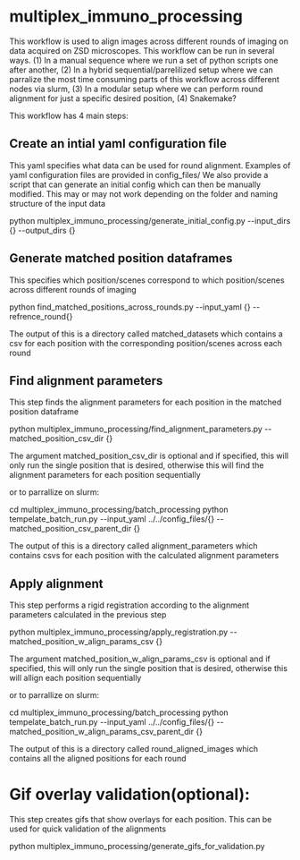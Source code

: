 # multiplex_immuno_processing

This workflow is used to align images across different rounds of imaging on data acquired on ZSD microscopes. This workflow can be run in several ways. (1) In a manual sequence where we run a set of python scripts one after another, (2) In a hybrid sequential/parrelilized setup where we can parralize the most time consuming parts of this workflow across different nodes via slurm, (3) In a modular setup where we can perform round alignment for just a specific desired position, (4) Snakemake?

This workflow has 4 main steps:

## Create an intial yaml configuration file 
This yaml specifies what data can be used for round alignment. Examples of yaml configuration files are provided in config_files/
We also provide a script that can generate an initial config which can then be manually modified. This may or may not work depending on the folder and naming structure of the input data

python multiplex_immuno_processing/generate_initial_config.py --input_dirs {} --output_dirs {}

## Generate matched position dataframes
This specifies which position/scenes correspond to which position/scenes across different rounds of imaging

python find_matched_positions_across_rounds.py --input_yaml {} --refrence_round{}

The output of this is a directory called matched_datasets which contains a csv for each position with the corresponding position/scenes across each round

## Find alignment parameters
This step finds the alignment parameters for each position in the matched position dataframe

python multiplex_immuno_processing/find_alignment_parameters.py --matched_position_csv_dir {}

The argument matched_position_csv_dir is optional and if specified, this will only run the single position that is desired, otherwise this will find the alignment parameters for each position sequentially

or to parrallize on slurm:

cd multiplex_immuno_processing/batch_processing
python tempelate_batch_run.py --input_yaml ../../config_files/{} --matched_position_csv_parent_dir {}

The output of this is a directory called alignment_parameters which contains csvs for each position with the calculated alignment parameters

## Apply alignment

This step performs a rigid registration according to the alignment parameters calculated in the previous step

python multiplex_immuno_processing/apply_registration.py --matched_position_w_align_params_csv {}

The argument matched_position_w_align_params_csv is optional and if specified, this will only run the single position that is desired, otherwise this will allign each position sequentially

or to parrallize on slurm:

cd multiplex_immuno_processing/batch_processing
python tempelate_batch_run.py --input_yaml ../../config_files/{} --matched_position_w_align_params_csv_parent_dir {}

The output of this is a directory called round_aligned_images which contains all the aligned positions for each round

# Gif overlay validation(optional):
This step creates gifs that show overlays for each position. This can be used for quick validation of the alignments

python multiplex_immuno_processing/generate_gifs_for_validation.py






